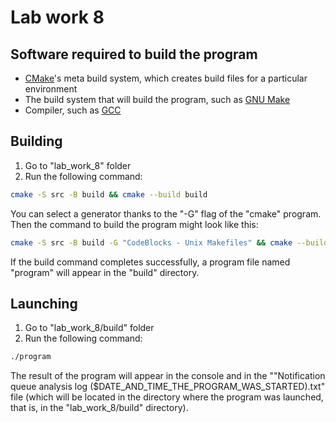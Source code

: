 # Lab work 8

## Software required to build the program
- [CMake](https://cmake.org/)'s meta build system, which creates build files for a particular environment
- The build system that will build the program, such as [GNU Make](https://www.gnu.org/software/make/)
- Compiler, such as [GCC](https://gcc.gnu.org/)

## Building

1. Go to "lab_work_8" folder
2. Run the following command:
```sh
cmake -S src -B build && cmake --build build
```
You can select a generator thanks to the "-G" flag of the "cmake" program. Then the command to build the program might look like this:
```sh
cmake -S src -B build -G "CodeBlocks - Unix Makefiles" && cmake --build build
```
If the build command completes successfully, a program file named "program" will appear in the "build" directory.

## Launching

1. Go to "lab_work_8/build" folder
2. Run the following command:
```sh
./program
```

The result of the program will appear in the console and in the ""Notification queue analysis log ($DATE_AND_TIME_THE_PROGRAM_WAS_STARTED).txt" file (which will be located in the directory where the program was launched, that is, in the "lab_work_8/build" directory).
